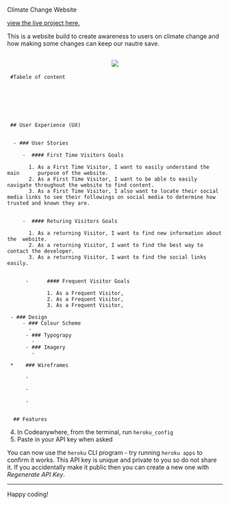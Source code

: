  <h1 align="Center"></h1> Climate Change Website </h1>
  
  [view the live project here.](https://57esther-climate-change-cembzc9w12.us2.codeanyapp.com/#/workspaces/Climate-Change)
  
  This is a website build to create awareness to users on climate change and how making some changes can keep our nautre save.

  <h2 align="center"><img src="hero image here"></h2>

     #Tabele of content







     ## User Experience (UX)


      - ### User Stories

         -  #### First Time Visitors Goals

           1. As a First Time Visitor, I want to easily understand the main      purpose of the website.
           2. As a First Time Visitor, I want to be able to easily navigate throughout the website to find content.
           3. As a First Time Visitor, I also want to locate their social media links to see their followings on social media to determine how trusted and known they are.


         -  #### Returing Visitors Goals

           1. As a returning Visitor, I want to find new information about the  website.
           2. As a returning Visitor, I want to find the best way to contact the developer.
           3. As a returning Visitor, I want to find the social links easily.


          -      #### Frequent Visitor Goals

                 1. As a Frequent Visitor,
                 2. As a Frequent Visitor,
                 3. As a Frequent Visitor,

     - ### Design
         - ### Colour Scheme
           -
          - ### Typograpy
            -
          - ### Imagery
            -

     *    ### Wireframes

          -

          -

          -


      ## Features

4. In Codeanywhere, from the terminal, run `heroku_config`
5. Paste in your API key when asked

You can now use the `heroku` CLI program - try running `heroku apps` to confirm it works. This API key is unique and private to you so do not share it. If you accidentally make it public then you can create a new one with _Regenerate API Key_.

---

Happy coding!
